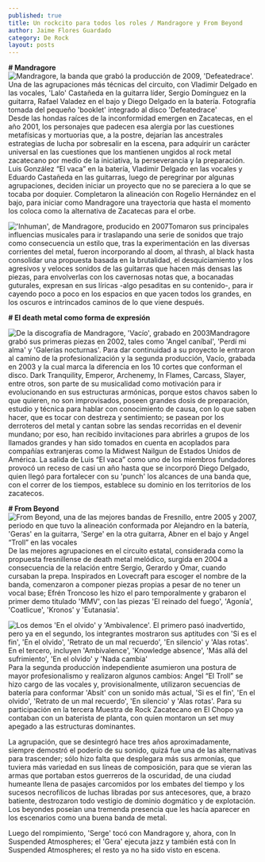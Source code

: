 ```yaml
---
published: true
title: Un rockcito para todos los roles / Mandragore y From Beyond
author: Jaime Flores Guardado
category: De Rock
layout: posts
---
```


**# Mandragore**
![Mandragore, la banda que grabó la producción de 2009, 'Defeatedrace'. Una de las agrupaciones más técnicas del circuito, con Vladimir Delgado en las vocales, 'Lalo' Castañeda en la guitarra líder, Sergio Domínguez en la guitarra, Rafael Valadez en el bajo y Diego Delgado en la batería. Fotografía tomada del pequeño 'booklet' integrado al disco 'Defeatedrace'](http://i.imgur.com/zBPWe02m.jpg)Desde las hondas raíces de la inconformidad emergen en Zacatecas, en el año 2001, los personajes que padecen esa alergia por las cuestiones metafísicas y mortuorias que, a la postre, dejarían las ancestrales estrategias de lucha por sobresalir en la escena, para adquirir un carácter universal en las cuestiones que los mantienen ungidos al rock metal zacatecano por medio de la iniciativa, la perseverancia y la preparación. Luis González “El vaca” en la batería, Vladimir Delgado en las vocales y Eduardo Castañeda en las guitarras, luego de peregrinar por algunas agrupaciones, deciden iniciar un proyecto que no se pareciera a lo que se tocaba por doquier. Completaron la alineación con Rogelio Hernández en el bajo, para iniciar como Mandragore una trayectoria que hasta el momento los coloca como la alternativa de Zacatecas para el orbe. 

!['Inhuman', de Mandragore, producido en 2007](http://i.imgur.com/l4KtINJm.jpg)Tomaron sus principales influencias musicales para ir traslapando una serie de sonidos que trajo como consecuencia un estilo que, tras la experimentación en las diversas corrientes del metal, fueron incorporando al doom, al thrash, al black hasta consolidar una propuesta basada en la brutalidad, el desquiciamiento y los agresivos y veloces sonidos de las guitarras que hacen más densas las piezas, para envolverlas con los cavernosas notas que, a bocanadas guturales, expresan en sus líricas -algo pesaditas en su contenido-, para ir cayendo poco a poco en los espacios en que yacen todos los grandes, en los oscuros e intrincados caminos de lo que viene después. 

**# El death metal como forma de expresión**

![De la discografía de Mandragore, 'Vacío', grabado en 2003](http://i.imgur.com/I1ug1Y9m.jpg)Mandragore grabó sus primeras piezas en 2002, tales como 'Angel caníbal', 'Perdí mi alma' y 'Galerías nocturnas'. Para dar continuidad a su proyecto le entraron al camino de la profesionalización y la segunda producción, Vacío, grabada en 2003 y la cual marca la diferencia en los 10 cortes que conforman el disco. Dark Tranquility, Emperor, Archenemy, In Flames, Carcass, Slayer, entre otros, son parte de su musicalidad como motivación para ir evolucionando en sus estructuras armónicas, porque estos chavos saben lo que quieren, no son improvisados, poseen grandes dosis de preparación, estudio y técnica para hablar con conocimiento de causa, con lo que saben hacer, que es tocar con destreza y sentimiento; se pasean por los derroteros del metal y cantan sobre las sendas recorridas en el devenir mundano; por eso, han recibido invitaciones para abrirles a grupos de los llamados grandes y han sido tomados en cuenta en acoplados para compañías extranjeras como la Midwest Nailgun de Estados Unidos de América. La salida de Luis “El vaca” como uno de los miembros fundadores provocó un receso de casi un año hasta que se incorporó Diego Delgado, quien llegó para fortalecer con su 'punch' los alcances de una banda que, con el correr de los tiempos, establece su dominio en los territorios de los zacatecos.


**# From Beyond**
![From Beyond, una de las mejores bandas de Fresnillo, entre 2005 y 2007, periodo en que tuvo la alineación conformada por Alejandro en la batería, 'Geras' en la guitarra, 'Serge' en la otra guitarra, Abner en el bajo y Angel “Troll” en las vocales](http://i.imgur.com/OckbbM1m.jpg)De las mejores agrupaciones en el circuito estatal, considerada como la propuesta fresnillense de death metal melódico, surgida en 2004 a consecuencia de la relación entre Sergio, Gerardo y Omar, cuando cursaban la prepa. Inspirados en Lovecraft para escoger el nombre de la banda, comenzaron a componer piezas propias a pesar de no tener un vocal base; Efrén Troncoso les hizo el paro temporalmente y grabaron el primer demo titulado 'MMV', con las piezas 'El reinado del fuego', 'Agonía', 'Coatlicue', 'Kronos' y 'Eutanasia'. 

![Los demos 'En el olvido' y 'Ambivalence'. El primero pasó inadvertido, pero ya en el segundo, los integrantes mostraron sus aptitudes con 'Si es el fin', 'En el olvido', 'Retrato de un mal recuerdo', 'En silencio' y 'Alas rotas'. En el tercero, incluyen 'Ambivalence', 'Knowledge absence', 'Más allá del sufrimiento', 'En el olvido' y 'Nada cambia'](http://i.imgur.com/hIiW24dm.jpg)Para la segunda producción independiente asumieron una postura de mayor profesionalismo y realizaron algunos cambios: Angel “El Troll” se hizo cargo de las vocales y, provisionalmente, utilizaron secuencias de batería para conformar 'Absit' con un sonido más actual, 'Si es el fin', 'En el olvido', 'Retrato de un mal recuerdo', 'En silencio' y 'Alas rotas'. Para su participación en la tercera Muestra de Rock Zacatecano en El Chopo ya contaban con un baterista de planta, con quien montaron un set muy apegado a las estructuras dominantes.

La agrupación, que se desintegró hace tres años aproximadamente, siempre demostró el poderío de su sonido, quizá fue una de las alternativas para trascender; sólo hizo falta que desplegara más sus armonías, que tuviera más variedad en sus líneas de composición, para que se vieran las armas que portaban estos guerreros de la oscuridad, de una ciudad humeante llena de pasajes carcomidos por los embates del tiempo y los sucesos necrofílicos de luchas libradas por sus antecesores, que, a brazo batiente, destrozaron todo vestigio de dominio dogmático y de explotación. Los beyondes poseían una tremenda presencia que les hacía aparecer en los escenarios como una buena banda de metal.  

Luego del rompimiento, 'Serge' tocó con Mandragore y, ahora, con In Suspended Atmospheres; el 'Gera' ejecuta jazz y también está con In Suspended Atmospheres; el resto ya no ha sido visto en escena.
